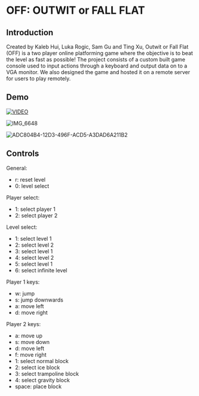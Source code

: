 # OFF: OUTWIT or FALL FLAT

## Introduction

Created by Kaleb Hui, Luka Rogic, Sam Gu and Ting Xu, Outwit or Fall Flat (OFF) is a two player online platforming game where the objective is to beat the level as fast as possible! The project consists of a custom built game console used to input actions through a keyboard and output data on to a VGA monitor. We also designed the game and hosted it on a remote server for users to play remotely.

## Demo

[![VIDEO](https://img.https://youtu.be/LAMEHRfCX0M/0.jpg)](https://youtu.be/LAMEHRfCX0M)

![IMG_6648](https://user-images.githubusercontent.com/69825332/162284253-6049d36b-2e94-4b68-9c82-37b40caf0988.jpg)

![ADC804B4-12D3-496F-ACD5-A3DAD6A211B2](https://user-images.githubusercontent.com/69825332/162284347-de6020c4-e9c9-472b-b5db-e68c56396cb1.jpg)

## Controls

General:
- r:        reset level
- 0:        level select

Player select:
- 1:        select player 1
- 2:        select player 2

Level select: 
- 1:        select level 1
- 2:        select level 2
- 3:        select level 1
- 4:        select level 2
- 5:        select level 1
- 6:        select infinite level

Player 1 keys:
- w:        jump
- s:        jump downwards 
- a:        move left
- d:        move right

Player 2 keys:
- a:        move up
- s:        move down
- d:        move left
- f:        move right
- 1:        select normal block
- 2:        select ice block
- 3:        select trampoline block
- 4:        select gravity block
- space:    place block

